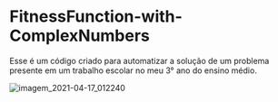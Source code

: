 # FitnessFunction-with-ComplexNumbers

Esse é um código criado para automatizar a solução de um problema presente em um trabalho escolar no meu 3° ano do ensino médio.

![imagem_2021-04-17_012240](https://user-images.githubusercontent.com/67445953/115101531-65748300-9f1b-11eb-93c0-270c3e509a81.png)
